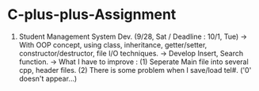 # C-plus-plus-Assignment

1. Student Management System Dev. (9/28, Sat / Deadline : 10/1, Tue)
-> With OOP concept, using class, inheritance, getter/setter, constructor/destructor, file I/O techniques.
-> Develop Insert, Search function.
-> What I have to improve :
  (1) Seperate Main file into several cpp, header files.
  (2) There is some problem when I save/load tel#. ('0' doesn't appear...)
